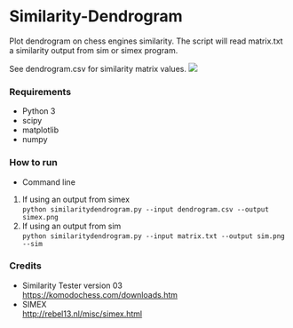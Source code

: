 # Similarity-Dendrogram
Plot dendrogram on chess engines similarity. The script will read matrix.txt a similarity output from sim or simex program.

See dendrogram.csv for similarity matrix values.
![](https://i.imgur.com/QyqUmWP.png)

### Requirements
* Python 3  
* scipy  
* matplotlib  
* numpy

### How to run
* Command line
1. If using an output from simex  
`python similaritydendrogram.py --input dendrogram.csv --output simex.png`  
2. If using an output from sim  
`python similaritydendrogram.py --input matrix.txt --output sim.png --sim`

### Credits
* Similarity Tester version 03  
https://komodochess.com/downloads.htm
* SIMEX  
http://rebel13.nl/misc/simex.html

